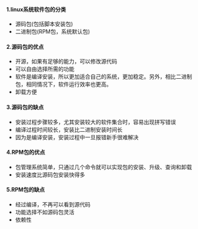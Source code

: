 #### 1.linux系统软件包的分类
* 源码包(包括脚本安装包)
* 二进制包(RPM包，系统默认包) 

#### 2.源码包的优点
* 开源，如果有足够的能力，可以修改源代码
* 可以自由选择所需的功能
* 软件是编译安装，所以更加适合自己的系统，更加稳定。另外，相比二进制包，相同情况下，软件运行效率也更高。
* 卸载方便

#### 3.源码包的缺点
* 安装过程步骤较多，尤其安装较大的软件集合时，容易出现拼写错误
* 编译过程时间较长，安装比二进制安装时间长
* 因为是编译安装，安装过程中一旦报错新手很难解决

#### 4.RPM包的优点
* 包管理系统简单，只通过几个命令就可以实现包的安装、升级、查询和卸载
* 安装速度比源码包安装快得多

#### 5.RPM包的缺点
* 经过编译，不再可以看到源代码
* 功能选择不如源码包灵活
* 依赖性
